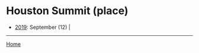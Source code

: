 # Houston Summit (place)

  * [2019](./houston-summit-place-2019.md): 
      September (12) | 

----

[Home](../)
